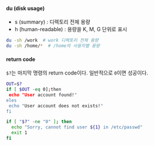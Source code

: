 #### du (disk usage)
 - s (summary) : 디렉토리 전체 용량
 - h (human-readable) : 용량을 K, M, G 단위로 표시

```bash
du -sh /work  # work 디렉토리 전체 용량
du -sh /home/*  # /home의 사용자별 용량
```

#### return code
`$?`는 마지막 명령의 return code이다. 일반적으로 `0`이면 성공이다.

```bash
OUT=$?
if [ $OUT -eq 0];then
 echo "User account found!"
eles
 echo "User account does not exists!"
fi
```
```bash
if [ "$?" -ne "0" ]; then
  echo "Sorry, cannot find user ${1} in /etc/passwd"
  exit 1
fi
```

